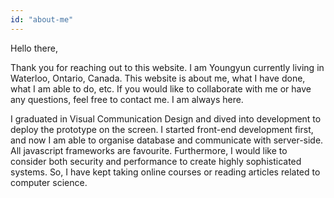 ```yaml
---
id: "about-me"
---
```

Hello there,

Thank you for reaching out to this website. 
I am Youngyun currently living in Waterloo, Ontario, Canada.
This website is about me, what I have done, what I am able to do, etc. If you would like to collaborate with me or have any questions, feel free to contact me. I am always here.

I graduated in Visual Communication Design and dived into development to deploy the prototype on the screen. I started front-end development first, and now I am able to organise database and communicate with server-side. All javascript frameworks are favourite. Furthermore, I would like to consider both security and performance to create highly sophisticated systems. So, I have kept taking online courses or reading articles related to computer science.

